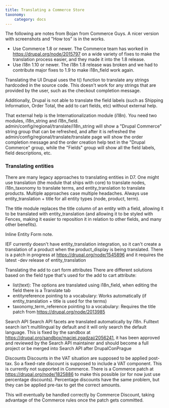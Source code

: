 ```yaml
---
title: Translating a Commerce Store
taxonomy:
    category: docs
---
```


The following are notes from Bojan from Commerce Guys. A nicer version with screenshots and "How tos" is in the works.

- Use Commerce 1.8 or newer.
The Commerce team has worked in <a href="https://drupal.org/node/2015797">https://drupal.org/node/2015797</a> on a wide variety of fixes to make the translation process easier, and they made it into the 1.8 release.
- Use i18n 1.10 or newer. The i18n 1.8 release was broken and we had to contribute major fixes to 1.9 to make i18n_field work again.

Translating the UI
Drupal uses the t() function to translate any strings hardcoded in the source code.
This doesn't work for any strings that are provided by the user, such as the checkout completion message.

Additionally, Drupal is not able to translate the field labels (such as Shipping Information, Order Total, the add to cart fields, etc) without external help.

That external help is the Internationalization module (i18n). You need two modules, i18n_string and i18n_field. admin/config/regional/translate/i18n_string will show a "Drupal Commerce" string group that can be refreshed, and after it is refreshed the admin/config/regional/translate/translate page will show the order completion message and the order creation help text in the "Drupal Commerce" group, while the "Fields" group will show all the field labels, field descriptions, etc.

<h3>Translating entities</h3>
There are many legacy approaches to translating entities in D7. One might use translation (the module that ships with core) to translate nodes, i18n_taxonomy to translate terms, and entity_translation to translate products. Multiple approaches case multiple headaches. Always use entity_translation + title for all entity types (node, product, term).

The title module replaces the title column of an entity with a field, allowing it to be translated with entity_translation (and allowing it to be styled with Fences, making it easier to reposition it in relation to other fields, and many other benefits).

Inline Entity Form note.

IEF currently doesn't have entity_translation integration, so it can't create a translation of a product when the product_display is being
translated. There is a patch in progress at <a href="https://drupal.org/node/1545896">https://drupal.org/node/1545896</a> and it requires the latest -dev release of entity_translation

Translating the add to cart form attributes
There are different solutions based on the field type that's used for the add to cart attribute:

- list(text): The options are translated using i18n_field, when editing the field there is a Translate tab
- entityreference pointing to a vocabulary: Works automatically (if entity_translation + title is used for the terms)
- taxonomy_term_reference pointing to a vocabulary: Requires the title patch from <a href="https://drupal.org/node/2013985">https://drupal.org/node/2013985</a>

Search API
Search API facets are translated automatically by i18n. Fulltext search isn't multilingual by default and it will only search the default language. This is fixed by the sandbox at <a href="https://drupal.org/sandbox/maciej.zgadzaj/2056241">https://drupal.org/sandbox/maciej.zgadzaj/2056241</a>, it has been approved and reviewed by the Search API maintainer and should become a full project or be merged into Search API after DrupalConPrague

Discounts
Discounts in the VAT situation are supposed to be applied post-tax. So a fixed-rate discount is supposed to include a VAT component. This is currently not supported in Commerce. There is a Commerce patch at <a href="https://drupal.org/node/1825886">https://drupal.org/node/1825886</a> to make this possible (or for now just use percentage discounts).
Percentage discounts have the same problem, but they can be applied pre-tax to get the correct amounts.

This will eventually be handled correctly by Commerce Discount, taking advantage of the Commerce rules once the patch gets committed.